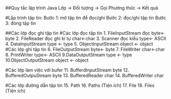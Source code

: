 ##Quy tắc lập trình Java 
Lớp -> Đối tượng -> Gọi Phương thức -> Kết quả

#Lập trình tập tin: 
Bước 1: mở tập tin để đọc/ghi
Bước 2: đọc/ghi tập tin
Bước 3: đóng tập tin

##Các lớp đọc ghi tập tin 
#Các lớp đọc tập tin
	1. FileInputStream đọc 		byte<- byte
	2. FileReader đọc ghi kí tự 	char<-char
	3. Scanner  đọc kiểu 		type<- ASCII
	4. DataInputStream  		type <- type
	5. ObjectInputStream 		object <- object  
#Các lớp ghi tập tin 
	6. FileOutputStream 		byte<- byte
	7. FileWriter 			char<-char
	8. PrintWriter 			type<- ASCII
	9.DataOutputStream 		type <- type
	10.ObjectOutputStream 		object <- object  

#Các lớp làm việc với bufer
	11. BufferdInputStream 		byte
	12. BufferedOutpuStream 	byte
	13. BufferedReader		char
	14. BufferedWriter		char
	
#Các lớp đường dẫn tập tin
	15. Path
	16. Paths (Tiện ích)
	17. File 
	18. Files (Tiện ích)